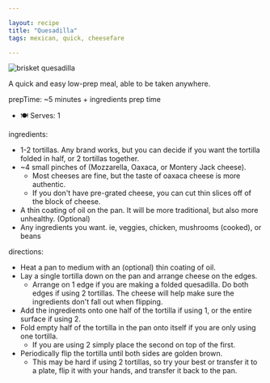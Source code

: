 ```yaml
---

layout: recipe
title: "Quesadilla"
tags: mexican, quick, cheesefare

---
```


![brisket quesadilla](/recipes/pix/quesadilla.webp "Brisket and Bean Quesadilla with using Montery Jack Cheese")

A quick and easy low-prep meal, able to be taken anywhere.

prepTime: ~5 minutes + ingredients prep time
- 🍽️ Serves: 1

ingredients:
- 1-2 tortillas. Any brand works, but you can decide if you want the tortilla folded in half, or 2 tortillas together.
- ~4 small pinches of (Mozzarella, Oaxaca, or Montery Jack cheese).
  - Most cheeses are fine, but the taste of oaxaca cheese is more authentic.
  - If you don't have pre-grated cheese, you can cut thin slices off of the block of cheese.
- A thin coating of oil on the pan. It will be more traditional, but also more unhealthy. (Optional)
- Any ingredients you want. ie, veggies, chicken, mushrooms (cooked), or beans

directions:
- Heat a pan to medium with an (optional) thin coating of oil.
- Lay a single tortilla down on the pan and arrange cheese on the edges.
   - Arrange on 1 edge if you are making a folded quesadilla. Do both edges if using 2 tortillas. The cheese will help make sure the ingredients don't fall out when flipping.
- Add the ingredients onto one half of the tortilla if using 1, or the entire surface if using 2.
- Fold empty half of the tortilla in the pan onto itself if you are only using one tortilla.
   - If you are using 2 simply place the second on top of the first.
- Periodically flip the tortilla until both sides are golden brown.
   - This may be hard if using 2 tortillas, so try your best or transfer it to a plate, flip it with your hands, and transfer it back to the pan.
